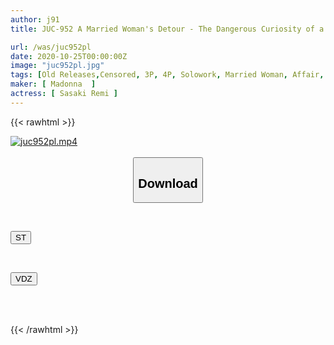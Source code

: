 ```yaml
---
author: j91
title: JUC-952 A Married Woman's Detour - The Dangerous Curiosity of a Frustrated Married Woman - Ren Mukai

url: /was/juc952pl
date: 2020-10-25T00:00:00Z
image: "juc952pl.jpg"
tags: [Old Releases,Censored, 3P, 4P, Solowork, Married Woman, Affair, Digital Mosaic, Cuckold	]
maker: [ Madonna  ]
actress: [ Sasaki Remi ]
---
```



{{< rawhtml >}}

<div class="video" data-videoid="YGZQygKYrotv8ae">
    <a href="javascript:;">
        <img src="/was/juc952pl/juc952pl.jpg" width="WIDTH" height="HEIGHT" alt="juc952pl.mp4" loading="lazy">
    </a>
</div>

<script type="text/javascript" src="https://j91.asia/asset/on-demand-st.js"></script>

<br>
  <link rel="stylesheet" href="https://j91.asia/asset/bs5.css">
  
  <center>
  <button class="btn btn-primary" type="button" data-bs-toggle="collapse" data-bs-target=".multi-collapse" aria-expanded="false" aria-controls="multiCollapseExample1 multiCollapseExample2"><h2>Download</h2></button></center>
</p>
<div class="row">
  <div class="col">
    <div class="collapse multi-collapse" id="multiCollapseExample1">
      <div class="card card-body">
	      	      <br>
<div class="buttons">  
<p><a href="https://streamtape.to/v/YGZQygKYrotv8ae" target="_blank"><button class="btn-hover color-3"><i class="fa fa-download"></i> ST</button></a></p></div>
    </div>
  </div>
</div>
  <div class="col">
    <div class="collapse multi-collapse" id="multiCollapseExample2">
      <div class="card card-body">
	      <br>
<div class="buttons">
<p><a href="https://vidoza.net/u2bd8mezjre9" target="_blank"><button class="btn-hover color-8"><i class="fa fa-download"></i> VDZ</button></a></p></div>
<br><br>
      </div>
    </div>
  </div>
</div>

{{< /rawhtml >}}